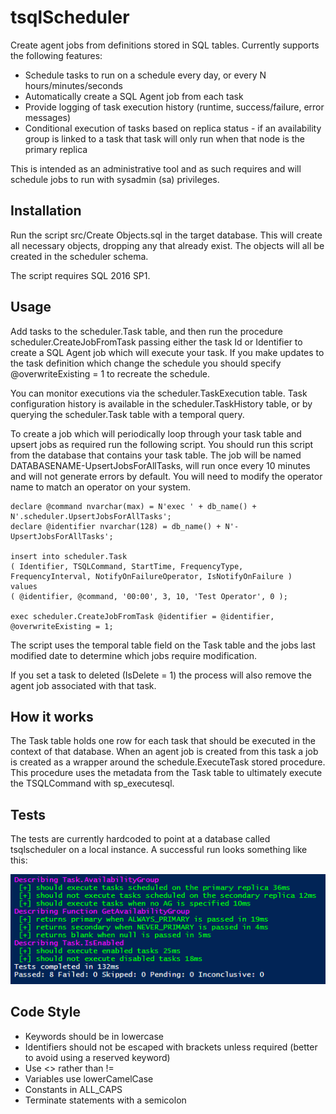 # tsqlScheduler

Create agent jobs from definitions stored in SQL tables.  Currently supports the following features:

- Schedule tasks to run on a schedule every day, or every N hours/minutes/seconds
- Automatically create a SQL Agent job from each task
- Provide logging of task execution history (runtime, success/failure, error messages)
- Conditional execution of tasks based on replica status - if an availability group is linked to a task that task will only run when that node is the primary replica

This is intended as an administrative tool and as such requires and will schedule jobs to run with sysadmin (sa) privileges.

## Installation

Run the script src/Create Objects.sql in the target database.  This will create all necessary objects, dropping any that already exist.  The objects will all be created in the scheduler schema.

The script requires SQL 2016 SP1.

## Usage

Add tasks to the scheduler.Task table, and then run the procedure scheduler.CreateJobFromTask passing either the task Id or Identifier to create a SQL Agent job which will execute your task.  If you make updates to the task definition which change the schedule you should specify @overwriteExisting = 1 to recreate the schedule.

You can monitor executions via the scheduler.TaskExecution table.  Task configuration history is available in the scheduler.TaskHistory table, or by querying the scheduler.Task table with a temporal query.

To create a job which will periodically loop through your task table and upsert jobs as required run the following script.  You should run this script from the database that contains your task table.  The job will be named DATABASENAME-UpsertJobsForAllTasks, will run once every 10 minutes and will not generate errors by default.  You will need to modify the operator name to match an operator on your system.

```
declare @command nvarchar(max) = N'exec ' + db_name() + N'.scheduler.UpsertJobsForAllTasks';
declare @identifier nvarchar(128) = db_name() + N'-UpsertJobsForAllTasks';

insert into scheduler.Task
( Identifier, TSQLCommand, StartTime, FrequencyType, FrequencyInterval, NotifyOnFailureOperator, IsNotifyOnFailure )
values
( @identifier, @command, '00:00', 3, 10, 'Test Operator', 0 );

exec scheduler.CreateJobFromTask @identifier = @identifier, @overwriteExisting = 1;
```

The script uses the temporal table field on the Task table and the jobs last modified date to determine which jobs require modification.

If you set a task to deleted (IsDelete = 1) the process will also remove the agent job associated with that task.

## How it works

The Task table holds one row for each task that should be executed in the context of that database.  When an agent job is created from this task a job is created as a wrapper around the schedule.ExecuteTask stored procedure.  This procedure uses the metadata from the Task table to ultimately execute the TSQLCommand with sp_executesql.

## Tests
 
The tests are currently hardcoded to point at a database called tsqlscheduler on a local instance.  A successful run looks something like this:

![Pester Tests](/PesterTests.png?raw=true "Pester Test Results")

## Code Style

- Keywords should be in lowercase
- Identifiers should not be escaped with brackets unless required (better to avoid using a reserved keyword)
- Use <> rather than !=
- Variables use lowerCamelCase
- Constants in ALL_CAPS
- Terminate statements with a semicolon